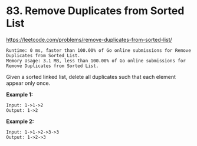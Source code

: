 # 83. Remove Duplicates from Sorted List

https://leetcode.com/problems/remove-duplicates-from-sorted-list/

```
Runtime: 0 ms, faster than 100.00% of Go online submissions for Remove Duplicates from Sorted List.
Memory Usage: 3.1 MB, less than 100.00% of Go online submissions for Remove Duplicates from Sorted List.
```

Given a sorted linked list, delete all duplicates such that each element appear only once.

**Example 1:**
```
Input: 1->1->2
Output: 1->2
```

**Example 2:**
```
Input: 1->1->2->3->3
Output: 1->2->3
```